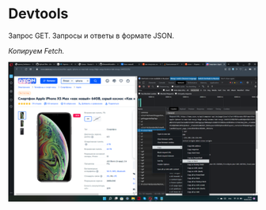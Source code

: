# Devtools
Запрос GET.  Запросы и ответы в формате JSON.

_Копируем Fetch._

![Копируем Fetch](1.png)
